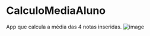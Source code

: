 # CalculoMediaAluno
App que calcula a média das 4 notas inseridas.
![image](https://user-images.githubusercontent.com/28194425/135637772-5456580a-51e8-42a9-a981-10ebab34eeb9.png)
